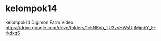 # kelompok14
kelompok14 Digimon Farm
Video:
https://drive.google.com/drive/folders/1c5NKvb_TU3zvHWsUtjMjmbY_F-rkdxqS
